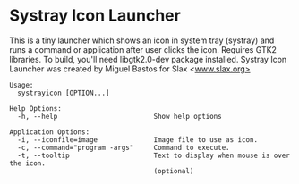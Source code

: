 # Systray Icon Launcher

This is a tiny launcher which shows an icon in system tray (systray)
and runs a command or application after user clicks the icon.
Requires GTK2 libraries. To build, you'll need libgtk2.0-dev package installed.
Systray Icon Launcher was created by Miguel Bastos for Slax <www.slax.org>

    Usage:
      systrayicon [OPTION...]

    Help Options:
      -h, --help                        Show help options

    Application Options:
      -i, --iconfile=image              Image file to use as icon.
      -c, --command="program -args"     Command to execute.
      -t, --tooltip                     Text to display when mouse is over the icon.
                                        (optional)


